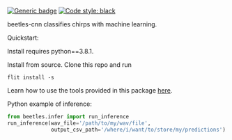 [![Generic badge](https://img.shields.io/badge/Contributions-Welcome-brightgreen.svg)](CONTRIBUTING.md)
<a href="https://github.com/psf/black"><img alt="Code style: black" src="https://img.shields.io/badge/code%20style-black-000000.svg"></a>

beetles-cnn classifies chirps with machine learning. 

Quickstart:

Install requires python==3.8.1.


Install from source. Clone this repo and run

```
flit install -s
```

Learn how to use the tools provided in this package [here](https://github.com/TravisWheelerLab/beetles-cnn/wiki).

Python example of inference:
```python
from beetles.infer import run_inference
run_inference(wav_file='/path/to/my/wav/file',
              output_csv_path='/where/i/want/to/store/my/predictions')
```
